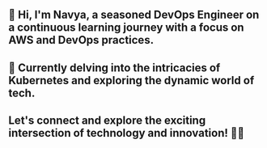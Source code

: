 ## 👋 Hi, I'm Navya, a seasoned DevOps Engineer on a continuous learning journey with a focus on AWS and DevOps practices.
## 🌱 Currently delving into the intricacies of Kubernetes and exploring the dynamic world of tech.
## Let's connect and explore the exciting intersection of technology and innovation! 🚀🔗
<!--
**nguyenducc/nguyenducc** is a ✨ _special_ ✨ repository because its `README.md` (this file) appears on your GitHub profile.

Here are some ideas to get you started:

- 🔭 I’m currently working on ...
- 🌱 I’m currently learning ...
- 👯 I’m looking to collaborate on ...
- 🤔 I’m looking for help with ...
- 💬 Ask me about ...
- 📫 How to reach me: ...
- 😄 Pronouns: ...
- ⚡ Fun fact: ...
-->
